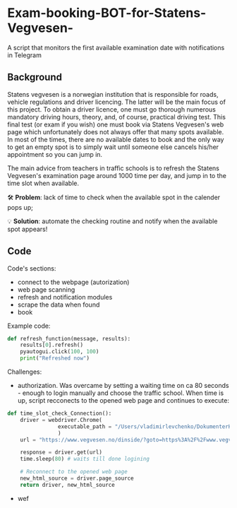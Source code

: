 # Exam-booking-BOT-for-Statens-Vegvesen-
A script that monitors the first available examination date with notifications in Telegram

## Background
Statens vegvesen is a norwegian institution that is responsible for roads, vehicle regulations and driver licencing. The latter will be the main focus of this project.
To obtain a driver licence, one must go thorough numerous mandatory driving hours, theory, and, of course, practical driving test. This final test (or exam if you wish) one must book via Statens Vegvesen's web page which unfortunately does not always offer that many spots available. In most of the times, there are no available dates to book and the only way to get an empty spot is to simply wait until someone else cancels his/her appointment so you can jump in.

The main advice from teachers in traffic schools is to refresh the Statens Vegvesen's examination page around 1000 time per day, and jump in to the time slot when available.  

🛠 **Problem**: lack of time to check when the available spot in the calender pops up;

💡 **Solution**: automate the checking routine and notify when the available spot appears!

## Code

Code's sections:
- connect to the webpage (autorization)
- web page scanning
- refresh and notification modules
- scrape the data when found
- book

Example code:
```Python
def refresh_function(message, results):
    results[0].refresh()
    pyautogui.click(100, 100)
    print("Refreshed now")
```
Challenges:
- authorization. Was overcame by setting a waiting time on ca 80 seconds - enough to login manually and choose the traffic school. When time is up, script recconects to the opened web page and continues to execute:

```Python
def time_slot_check_Connection():
    driver = webdriver.Chrome(
                executable_path = "/Users/vladimirlevchenko/DokumenterHD/programming/telegram_bot/chromedriver_2"
                )
    url = "https://www.vegvesen.no/dinside/?goto=https%3A%2F%2Fwww.vegvesen.no%2Fdinside%2Fdittforerkort%2Ftimebestilling%2F"

    response = driver.get(url)
    time.sleep(80) # waits till done logining

    # Reconnect to the opened web page
    new_html_source = driver.page_source
    return driver, new_html_source
```
- wef
